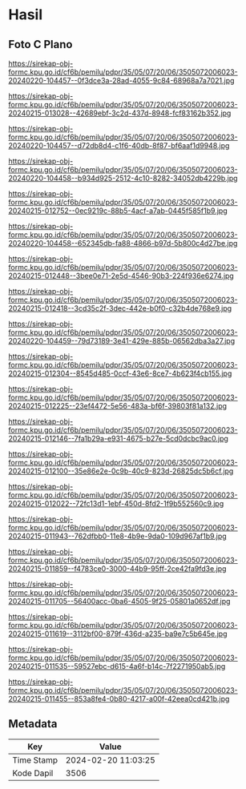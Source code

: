 # Hasil

## Foto C Plano

https://sirekap-obj-formc.kpu.go.id/cf6b/pemilu/pdpr/35/05/07/20/06/3505072006023-20240220-104457--0f3dce3a-28ad-4055-9c84-68968a7a7021.jpg

https://sirekap-obj-formc.kpu.go.id/cf6b/pemilu/pdpr/35/05/07/20/06/3505072006023-20240215-013028--42689ebf-3c2d-437d-8948-fcf83162b352.jpg

https://sirekap-obj-formc.kpu.go.id/cf6b/pemilu/pdpr/35/05/07/20/06/3505072006023-20240220-104457--d72db8d4-c1f6-40db-8f87-bf6aaf1d9948.jpg

https://sirekap-obj-formc.kpu.go.id/cf6b/pemilu/pdpr/35/05/07/20/06/3505072006023-20240220-104458--b934d925-2512-4c10-8282-34052db4229b.jpg

https://sirekap-obj-formc.kpu.go.id/cf6b/pemilu/pdpr/35/05/07/20/06/3505072006023-20240215-012752--0ec9219c-88b5-4acf-a7ab-0445f585f1b9.jpg

https://sirekap-obj-formc.kpu.go.id/cf6b/pemilu/pdpr/35/05/07/20/06/3505072006023-20240220-104458--652345db-fa88-4866-b97d-5b800c4d27be.jpg

https://sirekap-obj-formc.kpu.go.id/cf6b/pemilu/pdpr/35/05/07/20/06/3505072006023-20240215-012448--3bee0e71-2e5d-4546-90b3-224f936e6274.jpg

https://sirekap-obj-formc.kpu.go.id/cf6b/pemilu/pdpr/35/05/07/20/06/3505072006023-20240215-012418--3cd35c2f-3dec-442e-b0f0-c32b4de768e9.jpg

https://sirekap-obj-formc.kpu.go.id/cf6b/pemilu/pdpr/35/05/07/20/06/3505072006023-20240220-104459--79d73189-3e41-429e-885b-06562dba3a27.jpg

https://sirekap-obj-formc.kpu.go.id/cf6b/pemilu/pdpr/35/05/07/20/06/3505072006023-20240215-012304--8545d485-0ccf-43e6-8ce7-4b623f4cb155.jpg

https://sirekap-obj-formc.kpu.go.id/cf6b/pemilu/pdpr/35/05/07/20/06/3505072006023-20240215-012225--23ef4472-5e56-483a-bf6f-39803f81a132.jpg

https://sirekap-obj-formc.kpu.go.id/cf6b/pemilu/pdpr/35/05/07/20/06/3505072006023-20240215-012146--7fa1b29a-e931-4675-b27e-5cd0dcbc9ac0.jpg

https://sirekap-obj-formc.kpu.go.id/cf6b/pemilu/pdpr/35/05/07/20/06/3505072006023-20240215-012100--35e86e2e-0c9b-40c9-823d-26825dc5b6cf.jpg

https://sirekap-obj-formc.kpu.go.id/cf6b/pemilu/pdpr/35/05/07/20/06/3505072006023-20240215-012022--72fc13d1-1ebf-450d-8fd2-1f9b552560c9.jpg

https://sirekap-obj-formc.kpu.go.id/cf6b/pemilu/pdpr/35/05/07/20/06/3505072006023-20240215-011943--762dfbb0-11e8-4b9e-9da0-109d967af1b9.jpg

https://sirekap-obj-formc.kpu.go.id/cf6b/pemilu/pdpr/35/05/07/20/06/3505072006023-20240215-011859--f4783ce0-3000-44b9-95ff-2ce42fa9fd3e.jpg

https://sirekap-obj-formc.kpu.go.id/cf6b/pemilu/pdpr/35/05/07/20/06/3505072006023-20240215-011705--56400acc-0ba6-4505-9f25-05801a0652df.jpg

https://sirekap-obj-formc.kpu.go.id/cf6b/pemilu/pdpr/35/05/07/20/06/3505072006023-20240215-011619--3112bf00-879f-436d-a235-ba9e7c5b645e.jpg

https://sirekap-obj-formc.kpu.go.id/cf6b/pemilu/pdpr/35/05/07/20/06/3505072006023-20240215-011535--59527ebc-d615-4a6f-b14c-7f2271950ab5.jpg

https://sirekap-obj-formc.kpu.go.id/cf6b/pemilu/pdpr/35/05/07/20/06/3505072006023-20240215-011455--853a8fe4-0b80-4217-a00f-42eea0cd421b.jpg


## Metadata

| Key        | Value               |
| ---------- | ------------------- |
| Time Stamp | 2024-02-20 11:03:25 |
| Kode Dapil | 3506                |



